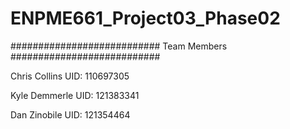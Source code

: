 # ENPME661_Project03_Phase02

########################### Team Members ###########################

Chris Collins UID: 110697305

Kyle Demmerle UID: 121383341

Dan Zinobile UID: 121354464
